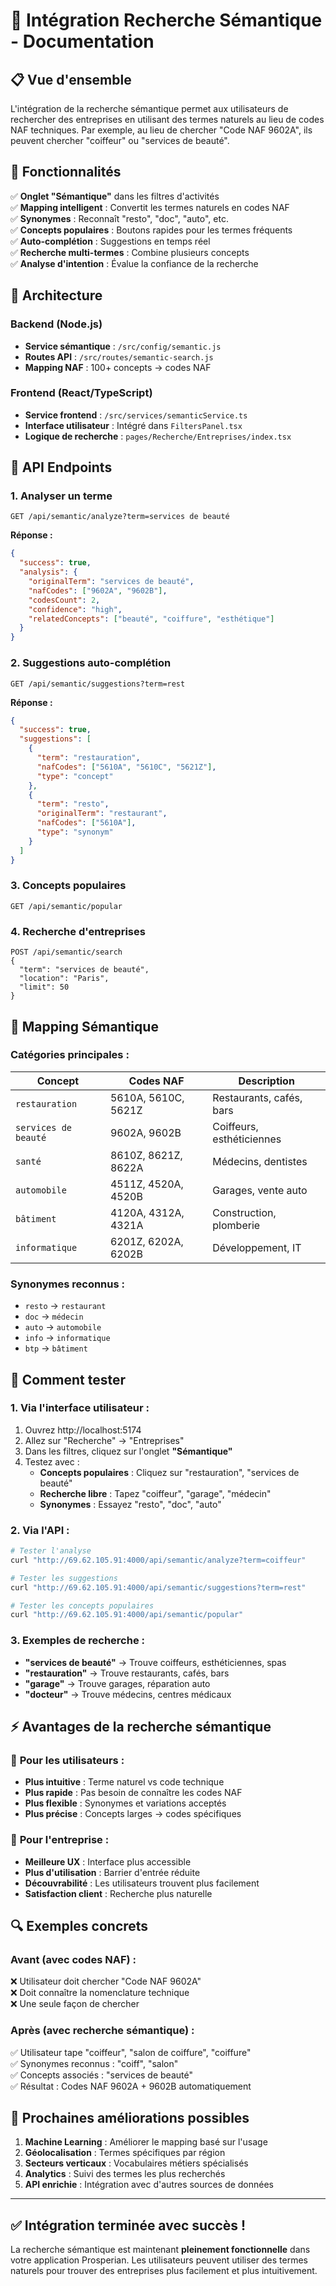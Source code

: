 # 🧠 Intégration Recherche Sémantique - Documentation

## 📋 Vue d'ensemble

L'intégration de la recherche sémantique permet aux utilisateurs de rechercher des entreprises en utilisant des termes naturels au lieu de codes NAF techniques. Par exemple, au lieu de chercher "Code NAF 9602A", ils peuvent chercher "coiffeur" ou "services de beauté".

## 🚀 Fonctionnalités

✅ **Onglet "Sémantique"** dans les filtres d'activités  
✅ **Mapping intelligent** : Convertit les termes naturels en codes NAF  
✅ **Synonymes** : Reconnaît "resto", "doc", "auto", etc.  
✅ **Concepts populaires** : Boutons rapides pour les termes fréquents  
✅ **Auto-complétion** : Suggestions en temps réel  
✅ **Recherche multi-termes** : Combine plusieurs concepts  
✅ **Analyse d'intention** : Évalue la confiance de la recherche  

## 🧩 Architecture

### Backend (Node.js)
- **Service sémantique** : `/src/config/semantic.js`
- **Routes API** : `/src/routes/semantic-search.js`
- **Mapping NAF** : 100+ concepts → codes NAF

### Frontend (React/TypeScript)
- **Service frontend** : `/src/services/semanticService.ts`
- **Interface utilisateur** : Intégré dans `FiltersPanel.tsx`
- **Logique de recherche** : `pages/Recherche/Entreprises/index.tsx`

## 🔧 API Endpoints

### 1. Analyser un terme
```
GET /api/semantic/analyze?term=services de beauté
```
**Réponse :**
```json
{
  "success": true,
  "analysis": {
    "originalTerm": "services de beauté",
    "nafCodes": ["9602A", "9602B"],
    "codesCount": 2,
    "confidence": "high",
    "relatedConcepts": ["beauté", "coiffure", "esthétique"]
  }
}
```

### 2. Suggestions auto-complétion
```
GET /api/semantic/suggestions?term=rest
```
**Réponse :**
```json
{
  "success": true,
  "suggestions": [
    {
      "term": "restauration",
      "nafCodes": ["5610A", "5610C", "5621Z"],
      "type": "concept"
    },
    {
      "term": "resto",
      "originalTerm": "restaurant",
      "nafCodes": ["5610A"],
      "type": "synonym"
    }
  ]
}
```

### 3. Concepts populaires
```
GET /api/semantic/popular
```

### 4. Recherche d'entreprises
```
POST /api/semantic/search
{
  "term": "services de beauté",
  "location": "Paris",
  "limit": 50
}
```

## 🎯 Mapping Sémantique

### Catégories principales :

| **Concept** | **Codes NAF** | **Description** |
|-------------|---------------|-----------------|
| `restauration` | 5610A, 5610C, 5621Z | Restaurants, cafés, bars |
| `services de beauté` | 9602A, 9602B | Coiffeurs, esthéticiennes |
| `santé` | 8610Z, 8621Z, 8622A | Médecins, dentistes |
| `automobile` | 4511Z, 4520A, 4520B | Garages, vente auto |
| `bâtiment` | 4120A, 4312A, 4321A | Construction, plomberie |
| `informatique` | 6201Z, 6202A, 6202B | Développement, IT |

### Synonymes reconnus :
- `resto` → `restaurant`
- `doc` → `médecin`
- `auto` → `automobile`
- `info` → `informatique`
- `btp` → `bâtiment`

## 🧪 Comment tester

### 1. **Via l'interface utilisateur** :
1. Ouvrez http://localhost:5174
2. Allez sur "Recherche" → "Entreprises"
3. Dans les filtres, cliquez sur l'onglet **"Sémantique"**
4. Testez avec :
   - **Concepts populaires** : Cliquez sur "restauration", "services de beauté"
   - **Recherche libre** : Tapez "coiffeur", "garage", "médecin"
   - **Synonymes** : Essayez "resto", "doc", "auto"

### 2. **Via l'API** :
```bash
# Tester l'analyse
curl "http://69.62.105.91:4000/api/semantic/analyze?term=coiffeur"

# Tester les suggestions
curl "http://69.62.105.91:4000/api/semantic/suggestions?term=rest"

# Tester les concepts populaires
curl "http://69.62.105.91:4000/api/semantic/popular"
```

### 3. **Exemples de recherche** :
- **"services de beauté"** → Trouve coiffeurs, esthéticiennes, spas
- **"restauration"** → Trouve restaurants, cafés, bars
- **"garage"** → Trouve garages, réparation auto
- **"docteur"** → Trouve médecins, centres médicaux

## ⚡ Avantages de la recherche sémantique

### 🎯 **Pour les utilisateurs** :
- **Plus intuitive** : Terme naturel vs code technique
- **Plus rapide** : Pas besoin de connaître les codes NAF
- **Plus flexible** : Synonymes et variations acceptés
- **Plus précise** : Concepts larges → codes spécifiques

### 💼 **Pour l'entreprise** :
- **Meilleure UX** : Interface plus accessible
- **Plus d'utilisation** : Barrier d'entrée réduite
- **Découvrabilité** : Les utilisateurs trouvent plus facilement
- **Satisfaction client** : Recherche plus naturelle

## 🔍 Exemples concrets

### Avant (avec codes NAF) :
❌ Utilisateur doit chercher "Code NAF 9602A"  
❌ Doit connaître la nomenclature technique  
❌ Une seule façon de chercher  

### Après (avec recherche sémantique) :
✅ Utilisateur tape "coiffeur", "salon de coiffure", "coiffure"  
✅ Synonymes reconnus : "coiff", "salon"  
✅ Concepts associés : "services de beauté"  
✅ Résultat : Codes NAF 9602A + 9602B automatiquement  

## 🚀 Prochaines améliorations possibles

1. **Machine Learning** : Améliorer le mapping basé sur l'usage
2. **Géolocalisation** : Termes spécifiques par région
3. **Secteurs verticaux** : Vocabulaires métiers spécialisés
4. **Analytics** : Suivi des termes les plus recherchés
5. **API enrichie** : Intégration avec d'autres sources de données

---

## ✅ **Intégration terminée avec succès !**

La recherche sémantique est maintenant **pleinement fonctionnelle** dans votre application Prosperian. Les utilisateurs peuvent utiliser des termes naturels pour trouver des entreprises plus facilement et plus intuitivement. 